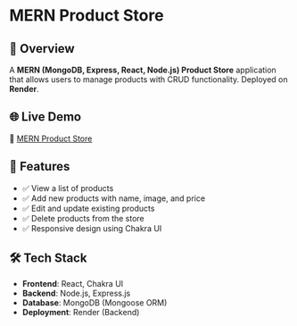 # MERN Product Store
## 📌 Overview
A **MERN (MongoDB, Express, React, Node.js) Product Store** application that allows users to manage products with CRUD functionality. Deployed on **Render**.

## 🌐 Live Demo  
🔗 [MERN Product Store](https://mern-product-store-8o69.onrender.com/)

## 🚀 Features 
- ✅ View a list of products
- ✅ Add new products with name, image, and price
- ✅ Edit and update existing products
- ✅ Delete products from the store
- ✅ Responsive design using Chakra UI  

## 🛠️ Tech Stack  
- **Frontend**: React, Chakra UI  
- **Backend**: Node.js, Express.js
- **Database**: MongoDB (Mongoose ORM)  
- **Deployment**: Render (Backend)
